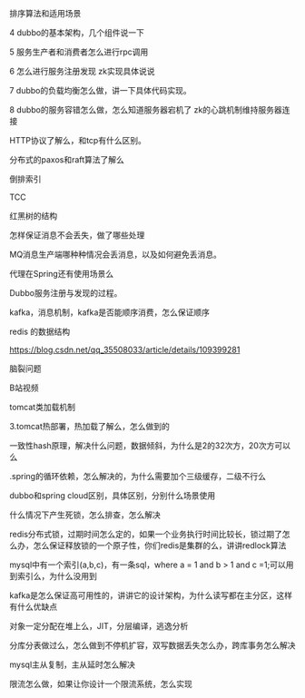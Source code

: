 排序算法和适用场景

4 dubbo的基本架构，几个组件说一下

5 服务生产者和消费者怎么进行rpc调用

6 怎么进行服务注册发现 zk实现具体说说

7 dubbo的负载均衡怎么做，讲一下具体代码实现。

8 dubbo的服务容错怎么做，怎么知道服务器宕机了 zk的心跳机制维持服务器连接

HTTP协议了解么，和tcp有什么区别。

分布式的paxos和raft算法了解么

倒排索引

TCC

红黑树的结构


怎样保证消息不会丢失，做了哪些处理

MQ消息生产端哪种种情况会丢消息，以及如何避免丢消息。

代理在Spring还有使用场景么

Dubbo服务注册与发现的过程。

kafka，消息机制，kafka是否能顺序消费，怎么保证顺序

redis 的数据结构

https://blog.csdn.net/qq_35508033/article/details/109399281


脑裂问题

B站视频

tomcat类加载机制

3.tomcat热部署，热加载了解么，怎么做到的

一致性hash原理，解决什么问题，数据倾斜，为什么是2的32次方，20次方可以么

.spring的循环依赖，怎么解决的，为什么需要加个三级缓存，二级不行么

dubbo和spring cloud区别，具体区别，分别什么场景使用


什么情况下产生死锁，怎么排查，怎么解决


redis分布式锁，过期时间怎么定的，如果一个业务执行时间比较长，锁过期了怎么办，怎么保证释放锁的一个原子性，你们redis是集群的么，讲讲redlock算法

mysql中有一个索引(a,b,c)，有一条sql，where a = 1 and b > 1 and c =1;可以用到索引么，为什么没用到

kafka是怎么保证高可用性的，讲讲它的设计架构，为什么读写都在主分区，这样有什么优缺点

对象一定分配在堆上么，JIT，分层编译，逃逸分析

分库分表做过么，怎么做到不停机扩容，双写数据丢失怎么办，跨库事务怎么解决

mysql主从复制，主从延时怎么解决

限流怎么做，如果让你设计一个限流系统，怎么实现